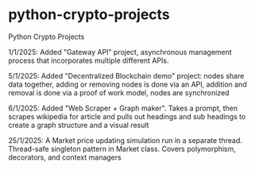 # python-crypto-projects
Python Crypto Projects

1/1/2025: Added "Gateway API" project, asynchronous management process that incorporates multiple different APIs.

5/1/2025: Added "Decentralized Blockchain demo" project: nodes share data together, adding or removing nodes is done via an API, addition and removal is done via a proof of work model, nodes are synchronized

6/1/2025: Added "Web Scraper + Graph maker". Takes a prompt, then scrapes wikipedia for article and pulls out headings and sub headings to create a graph structure and a visual result

25/1/2025: A Market price updating simulation run in a separate thread. Thread-safe singleton pattern in Market class. Covers polymorphism, decorators, and context managers
